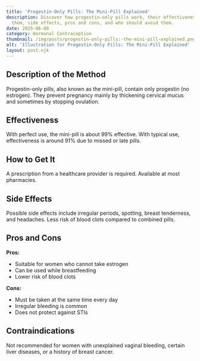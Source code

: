 ```yaml
---
title: 'Progestin-Only Pills: The Mini-Pill Explained'
description: Discover how progestin-only pills work, their effectiveness, how to get
  them, side effects, pros and cons, and who should avoid them.
date: 2025-06-08
category: Hormonal Contraception
thumbnail: /img/posts/progestin-only-pills:-the-mini-pill-explained.png
alt: 'Illustration for Progestin-Only Pills: The Mini-Pill Explained'
layout: post.njk
---
```


## Description of the Method
Progestin-only pills, also known as the mini-pill, contain only progestin (no estrogen). They prevent pregnancy mainly by thickening cervical mucus and sometimes by stopping ovulation.

## Effectiveness
With perfect use, the mini-pill is about 99% effective. With typical use, effectiveness is around 91% due to missed or late pills.

## How to Get It
A prescription from a healthcare provider is required. Available at most pharmacies.

## Side Effects
Possible side effects include irregular periods, spotting, breast tenderness, and headaches. Less risk of blood clots compared to combined pills.

## Pros and Cons
**Pros:**
- Suitable for women who cannot take estrogen
- Can be used while breastfeeding
- Lower risk of blood clots

**Cons:**
- Must be taken at the same time every day
- Irregular bleeding is common
- Does not protect against STIs

## Contraindications
Not recommended for women with unexplained vaginal bleeding, certain liver diseases, or a history of breast cancer. 